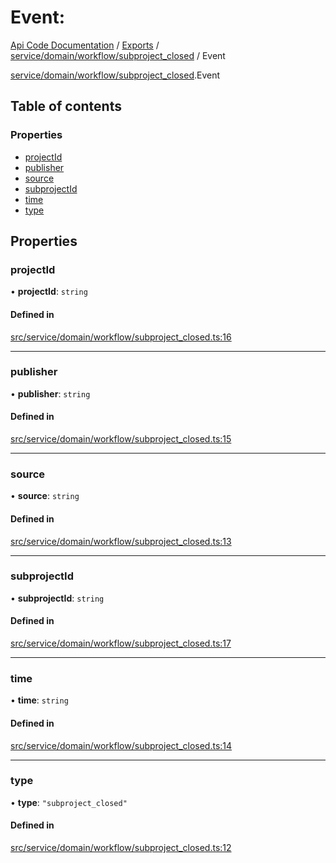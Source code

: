 # Event: 
 
[Api Code Documentation](../README.md) / [Exports](../modules.md) / [service/domain/workflow/subproject\_closed](../modules/service_domain_workflow_subproject_closed.md) / Event

[service/domain/workflow/subproject_closed](../modules/service_domain_workflow_subproject_closed.md).Event

## Table of contents

### Properties

- [projectId](service_domain_workflow_subproject_closed.Event.md#projectid)
- [publisher](service_domain_workflow_subproject_closed.Event.md#publisher)
- [source](service_domain_workflow_subproject_closed.Event.md#source)
- [subprojectId](service_domain_workflow_subproject_closed.Event.md#subprojectid)
- [time](service_domain_workflow_subproject_closed.Event.md#time)
- [type](service_domain_workflow_subproject_closed.Event.md#type)

## Properties

### projectId

• **projectId**: `string`

#### Defined in

[src/service/domain/workflow/subproject_closed.ts:16](https://github.com/openkfw/TruBudget/blob/4d7fd4be/api/src/service/domain/workflow/subproject_closed.ts#L16)

___

### publisher

• **publisher**: `string`

#### Defined in

[src/service/domain/workflow/subproject_closed.ts:15](https://github.com/openkfw/TruBudget/blob/4d7fd4be/api/src/service/domain/workflow/subproject_closed.ts#L15)

___

### source

• **source**: `string`

#### Defined in

[src/service/domain/workflow/subproject_closed.ts:13](https://github.com/openkfw/TruBudget/blob/4d7fd4be/api/src/service/domain/workflow/subproject_closed.ts#L13)

___

### subprojectId

• **subprojectId**: `string`

#### Defined in

[src/service/domain/workflow/subproject_closed.ts:17](https://github.com/openkfw/TruBudget/blob/4d7fd4be/api/src/service/domain/workflow/subproject_closed.ts#L17)

___

### time

• **time**: `string`

#### Defined in

[src/service/domain/workflow/subproject_closed.ts:14](https://github.com/openkfw/TruBudget/blob/4d7fd4be/api/src/service/domain/workflow/subproject_closed.ts#L14)

___

### type

• **type**: ``"subproject_closed"``

#### Defined in

[src/service/domain/workflow/subproject_closed.ts:12](https://github.com/openkfw/TruBudget/blob/4d7fd4be/api/src/service/domain/workflow/subproject_closed.ts#L12)
